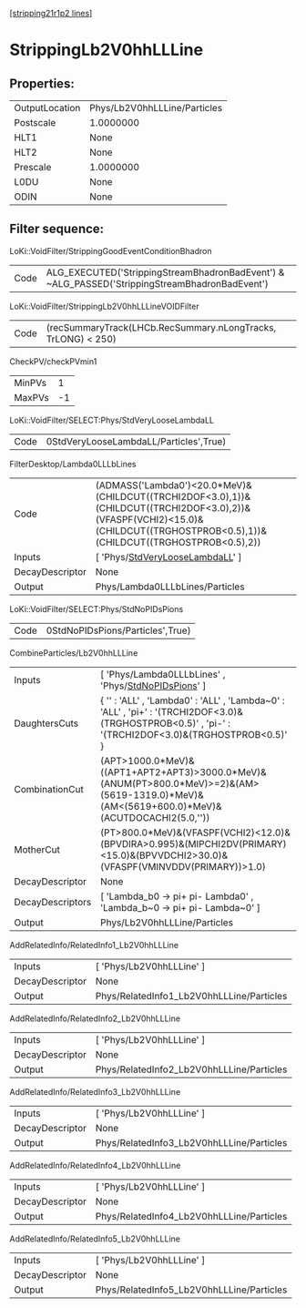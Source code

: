 [[stripping21r1p2 lines]](./stripping21r1p2-index)

# StrippingLb2V0hhLLLine

## Properties:

|                |                              |
|----------------|------------------------------|
| OutputLocation | Phys/Lb2V0hhLLLine/Particles |
| Postscale      | 1.0000000                    |
| HLT1           | None                         |
| HLT2           | None                         |
| Prescale       | 1.0000000                    |
| L0DU           | None                         |
| ODIN           | None                         |

## Filter sequence:

LoKi::VoidFilter/StrippingGoodEventConditionBhadron

|      |                                                                                                |
|------|------------------------------------------------------------------------------------------------|
| Code | ALG_EXECUTED('StrippingStreamBhadronBadEvent') & ~ALG_PASSED('StrippingStreamBhadronBadEvent') |

LoKi::VoidFilter/StrippingLb2V0hhLLLineVOIDFilter

|      |                                                               |
|------|---------------------------------------------------------------|
| Code | (recSummaryTrack(LHCb.RecSummary.nLongTracks, TrLONG) \< 250) |

CheckPV/checkPVmin1

|        |     |
|--------|-----|
| MinPVs | 1   |
| MaxPVs | -1  |

LoKi::VoidFilter/SELECT:Phys/StdVeryLooseLambdaLL

|      |                                        |
|------|----------------------------------------|
| Code | 0StdVeryLooseLambdaLL/Particles',True) |

FilterDesktop/Lambda0LLLbLines

|                 |                                                                                                                                                                                      |
|-----------------|--------------------------------------------------------------------------------------------------------------------------------------------------------------------------------------|
| Code            | (ADMASS('Lambda0')\<20.0\*MeV)&(CHILDCUT((TRCHI2DOF\<3.0),1))&(CHILDCUT((TRCHI2DOF\<3.0),2))&(VFASPF(VCHI2)\<15.0)&(CHILDCUT((TRGHOSTPROB\<0.5),1))&(CHILDCUT((TRGHOSTPROB\<0.5),2)) |
| Inputs          | [ 'Phys/[StdVeryLooseLambdaLL](./stripping21r1p2-commonparticles-stdverylooselambdall)' ]                                                                                          |
| DecayDescriptor | None                                                                                                                                                                                 |
| Output          | Phys/Lambda0LLLbLines/Particles                                                                                                                                                      |

LoKi::VoidFilter/SELECT:Phys/StdNoPIDsPions

|      |                                  |
|------|----------------------------------|
| Code | 0StdNoPIDsPions/Particles',True) |

CombineParticles/Lb2V0hhLLLine

|                  |                                                                                                                                                         |
|------------------|---------------------------------------------------------------------------------------------------------------------------------------------------------|
| Inputs           | [ 'Phys/Lambda0LLLbLines' , 'Phys/[StdNoPIDsPions](./stripping21r1p2-commonparticles-stdnopidspions)' ]                                               |
| DaughtersCuts    | { '' : 'ALL' , 'Lambda0' : 'ALL' , 'Lambda~0' : 'ALL' , 'pi+' : '(TRCHI2DOF\<3.0)&(TRGHOSTPROB\<0.5)' , 'pi-' : '(TRCHI2DOF\<3.0)&(TRGHOSTPROB\<0.5)' } |
| CombinationCut   | (APT\>1000.0\*MeV)&((APT1+APT2+APT3)\>3000.0\*MeV)&(ANUM(PT\>800.0\*MeV)\>=2)&(AM\>(5619-1319.0)\*MeV)&(AM\<(5619+600.0)\*MeV)&(ACUTDOCACHI2(5.0,''))   |
| MotherCut        | (PT\>800.0\*MeV)&(VFASPF(VCHI2)\<12.0)&(BPVDIRA\>0.995)&(MIPCHI2DV(PRIMARY)\<15.0)&(BPVVDCHI2\>30.0)&(VFASPF(VMINVDDV(PRIMARY))\>1.0)                   |
| DecayDescriptor  | None                                                                                                                                                    |
| DecayDescriptors | [ 'Lambda_b0 -\> pi+ pi- Lambda0' , 'Lambda_b~0 -\> pi+ pi- Lambda~0' ]                                                                               |
| Output           | Phys/Lb2V0hhLLLine/Particles                                                                                                                            |

AddRelatedInfo/RelatedInfo1_Lb2V0hhLLLine

|                 |                                           |
|-----------------|-------------------------------------------|
| Inputs          | [ 'Phys/Lb2V0hhLLLine' ]                |
| DecayDescriptor | None                                      |
| Output          | Phys/RelatedInfo1_Lb2V0hhLLLine/Particles |

AddRelatedInfo/RelatedInfo2_Lb2V0hhLLLine

|                 |                                           |
|-----------------|-------------------------------------------|
| Inputs          | [ 'Phys/Lb2V0hhLLLine' ]                |
| DecayDescriptor | None                                      |
| Output          | Phys/RelatedInfo2_Lb2V0hhLLLine/Particles |

AddRelatedInfo/RelatedInfo3_Lb2V0hhLLLine

|                 |                                           |
|-----------------|-------------------------------------------|
| Inputs          | [ 'Phys/Lb2V0hhLLLine' ]                |
| DecayDescriptor | None                                      |
| Output          | Phys/RelatedInfo3_Lb2V0hhLLLine/Particles |

AddRelatedInfo/RelatedInfo4_Lb2V0hhLLLine

|                 |                                           |
|-----------------|-------------------------------------------|
| Inputs          | [ 'Phys/Lb2V0hhLLLine' ]                |
| DecayDescriptor | None                                      |
| Output          | Phys/RelatedInfo4_Lb2V0hhLLLine/Particles |

AddRelatedInfo/RelatedInfo5_Lb2V0hhLLLine

|                 |                                           |
|-----------------|-------------------------------------------|
| Inputs          | [ 'Phys/Lb2V0hhLLLine' ]                |
| DecayDescriptor | None                                      |
| Output          | Phys/RelatedInfo5_Lb2V0hhLLLine/Particles |
